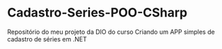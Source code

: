 # Cadastro-Series-POO-CSharp
Repositório do meu projeto da DIO do curso Criando um APP simples de cadastro de séries em .NET
